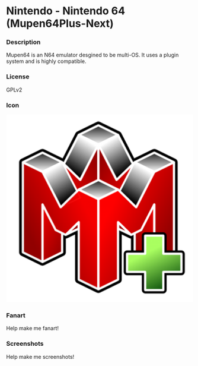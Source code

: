 # Nintendo - Nintendo 64 (Mupen64Plus-Next)

### Description

Mupen64 is an N64 emulator desgined to be multi-OS. It uses a plugin system and is highly compatible.

### License

GPLv2

### Icon

![Nintendo - Nintendo 64 (Mupen64Plus-Next) icon](game.libretro.mupen64plus-nx/resources/icon.png)

### Fanart

Help make me fanart!

### Screenshots

Help make me screenshots!
